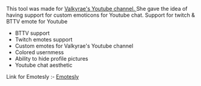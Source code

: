 This tool was made for <a href ="https://www.youtube.com/channel/UCWxlUwW9BgGISaakjGM37aw" className="link"> Valkyrae's Youtube channel. 
 </a> She gave the idea of having support for custom emoticons for Youtube chat. Support for twitch & BTTV emote for Youtube</p>
               <p>
               <ul>
               <li>BTTV support</li>
               <li>Twitch emotes support</li>
               <li>Custom emotes for Valkyrae's Youtube channel</li>
               <li>Colored usernmess</li>
               <li>Ability to hide profile pictures</li>
               <li>Youtube chat aesthetic </li>
               </ul>
               </p>
               
Link for Emotesly :- [Emotesly](https://chrome.google.com/webstore/detail/emotesly/olhclbnmebbgkgodadbepmoifpfmbncm)
               
